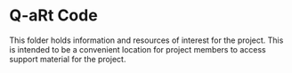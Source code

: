 # Q-aRt Code

This folder holds information and resources of interest for the project.
This is intended to be a convenient location for project members to access support material for the project.
